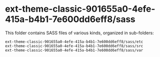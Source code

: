 # ext-theme-classic-901655a0-4efe-415a-b4b1-7e600dd6eff8/sass

This folder contains SASS files of various kinds, organized in sub-folders:

    ext-theme-classic-901655a0-4efe-415a-b4b1-7e600dd6eff8/sass/etc
    ext-theme-classic-901655a0-4efe-415a-b4b1-7e600dd6eff8/sass/src
    ext-theme-classic-901655a0-4efe-415a-b4b1-7e600dd6eff8/sass/var
